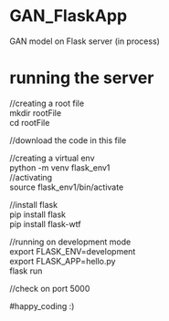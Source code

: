 # GAN_FlaskApp
 GAN model on Flask server (in process)




# running the server

//creating a root file <br />
mkdir rootFile <br />
cd rootFile <br />

//download the code in this file <br />

//creating a virtual env <br />
python -m venv flask_env1 <br />
//activating <br />
source flask_env1/bin/activate <br />

//install flask <br />
pip install flask <br />
pip install flask-wtf <br />

//running on development mode <br />
export FLASK_ENV=development <br />
export FLASK_APP=hello.py <br />
flask run

//check on port 5000 <br />

#happy_coding :) <br />
